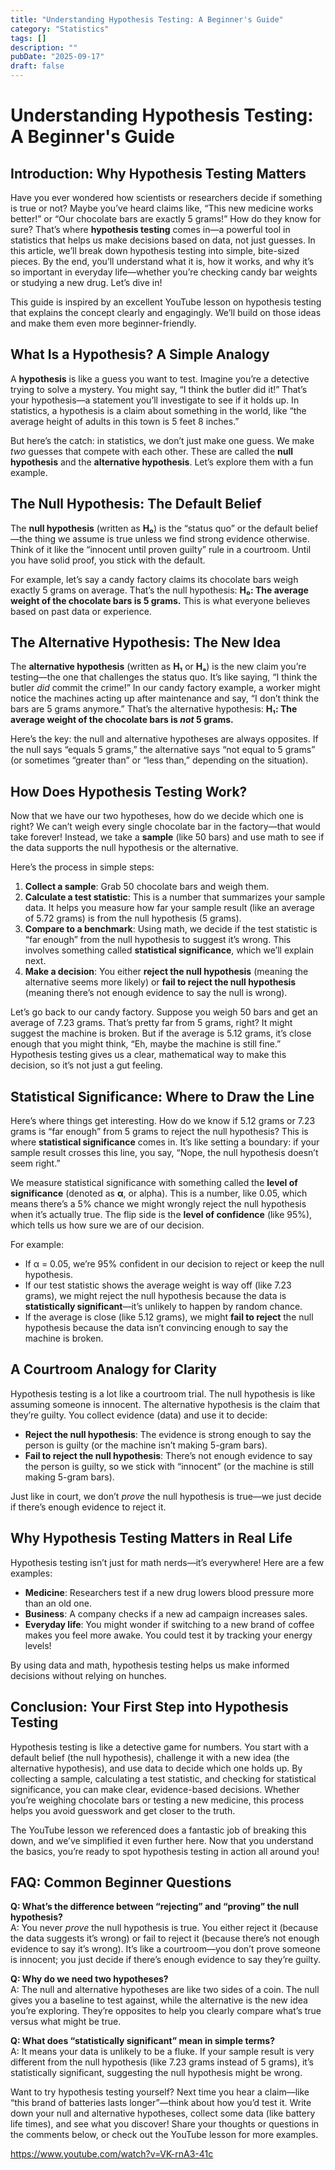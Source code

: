 ```yaml
---
title: "Understanding Hypothesis Testing: A Beginner's Guide"
category: "Statistics"
tags: []
description: ""
pubDate: "2025-09-17"
draft: false
---
```


# Understanding Hypothesis Testing: A Beginner's Guide

## Introduction: Why Hypothesis Testing Matters

Have you ever wondered how scientists or researchers decide if something is true or not? Maybe you’ve heard claims like, “This new medicine works better!” or “Our chocolate bars are exactly 5 grams!” How do they know for sure? That’s where **hypothesis testing** comes in—a powerful tool in statistics that helps us make decisions based on data, not just guesses. In this article, we’ll break down hypothesis testing into simple, bite-sized pieces. By the end, you’ll understand what it is, how it works, and why it’s so important in everyday life—whether you’re checking candy bar weights or studying a new drug. Let’s dive in!

This guide is inspired by an excellent YouTube lesson on hypothesis testing that explains the concept clearly and engagingly. We’ll build on those ideas and make them even more beginner-friendly.

## What Is a Hypothesis? A Simple Analogy

A **hypothesis** is like a guess you want to test. Imagine you’re a detective trying to solve a mystery. You might say, “I think the butler did it!” That’s your hypothesis—a statement you’ll investigate to see if it holds up. In statistics, a hypothesis is a claim about something in the world, like “the average height of adults in this town is 5 feet 8 inches.”

But here’s the catch: in statistics, we don’t just make one guess. We make *two* guesses that compete with each other. These are called the **null hypothesis** and the **alternative hypothesis**. Let’s explore them with a fun example.

## The Null Hypothesis: The Default Belief

The **null hypothesis** (written as **H₀**) is the “status quo” or the default belief—the thing we assume is true unless we find strong evidence otherwise. Think of it like the “innocent until proven guilty” rule in a courtroom. Until you have solid proof, you stick with the default.

For example, let’s say a candy factory claims its chocolate bars weigh exactly 5 grams on average. That’s the null hypothesis: **H₀: The average weight of the chocolate bars is 5 grams.** This is what everyone believes based on past data or experience.

## The Alternative Hypothesis: The New Idea

The **alternative hypothesis** (written as **H₁** or **Hₐ**) is the new claim you’re testing—the one that challenges the status quo. It’s like saying, “I think the butler *did* commit the crime!” In our candy factory example, a worker might notice the machines acting up after maintenance and say, “I don’t think the bars are 5 grams anymore.” That’s the alternative hypothesis: **H₁: The average weight of the chocolate bars is *not* 5 grams.**

Here’s the key: the null and alternative hypotheses are always opposites. If the null says “equals 5 grams,” the alternative says “not equal to 5 grams” (or sometimes “greater than” or “less than,” depending on the situation).

## How Does Hypothesis Testing Work?

Now that we have our two hypotheses, how do we decide which one is right? We can’t weigh every single chocolate bar in the factory—that would take forever! Instead, we take a **sample** (like 50 bars) and use math to see if the data supports the null hypothesis or the alternative.

Here’s the process in simple steps:

1. **Collect a sample**: Grab 50 chocolate bars and weigh them.
2. **Calculate a test statistic**: This is a number that summarizes your sample data. It helps you measure how far your sample result (like an average of 5.72 grams) is from the null hypothesis (5 grams).
3. **Compare to a benchmark**: Using math, we decide if the test statistic is “far enough” from the null hypothesis to suggest it’s wrong. This involves something called **statistical significance**, which we’ll explain next.
4. **Make a decision**: You either **reject the null hypothesis** (meaning the alternative seems more likely) or **fail to reject the null hypothesis** (meaning there’s not enough evidence to say the null is wrong).

Let’s go back to our candy factory. Suppose you weigh 50 bars and get an average of 7.23 grams. That’s pretty far from 5 grams, right? It might suggest the machine is broken. But if the average is 5.12 grams, it’s close enough that you might think, “Eh, maybe the machine is still fine.” Hypothesis testing gives us a clear, mathematical way to make this decision, so it’s not just a gut feeling.

## Statistical Significance: Where to Draw the Line

Here’s where things get interesting. How do we know if 5.12 grams or 7.23 grams is “far enough” from 5 grams to reject the null hypothesis? This is where **statistical significance** comes in. It’s like setting a boundary: if your sample result crosses this line, you say, “Nope, the null hypothesis doesn’t seem right.”

We measure statistical significance with something called the **level of significance** (denoted as **α**, or alpha). This is a number, like 0.05, which means there’s a 5% chance we might wrongly reject the null hypothesis when it’s actually true. The flip side is the **level of confidence** (like 95%), which tells us how sure we are of our decision.

For example:

- If α = 0.05, we’re 95% confident in our decision to reject or keep the null hypothesis.
- If our test statistic shows the average weight is way off (like 7.23 grams), we might reject the null hypothesis because the data is **statistically significant**—it’s unlikely to happen by random chance.
- If the average is close (like 5.12 grams), we might **fail to reject** the null hypothesis because the data isn’t convincing enough to say the machine is broken.

## A Courtroom Analogy for Clarity

Hypothesis testing is a lot like a courtroom trial. The null hypothesis is like assuming someone is innocent. The alternative hypothesis is the claim that they’re guilty. You collect evidence (data) and use it to decide:

- **Reject the null hypothesis**: The evidence is strong enough to say the person is guilty (or the machine isn’t making 5-gram bars).
- **Fail to reject the null hypothesis**: There’s not enough evidence to say the person is guilty, so we stick with “innocent” (or the machine is still making 5-gram bars).

Just like in court, we don’t *prove* the null hypothesis is true—we just decide if there’s enough evidence to reject it.

## Why Hypothesis Testing Matters in Real Life

Hypothesis testing isn’t just for math nerds—it’s everywhere! Here are a few examples:

- **Medicine**: Researchers test if a new drug lowers blood pressure more than an old one.
- **Business**: A company checks if a new ad campaign increases sales.
- **Everyday life**: You might wonder if switching to a new brand of coffee makes you feel more awake. You could test it by tracking your energy levels!

By using data and math, hypothesis testing helps us make informed decisions without relying on hunches.

## Conclusion: Your First Step into Hypothesis Testing

Hypothesis testing is like a detective game for numbers. You start with a default belief (the null hypothesis), challenge it with a new idea (the alternative hypothesis), and use data to decide which one holds up. By collecting a sample, calculating a test statistic, and checking for statistical significance, you can make clear, evidence-based decisions. Whether you’re weighing chocolate bars or testing a new medicine, this process helps you avoid guesswork and get closer to the truth.

The YouTube lesson we referenced does a fantastic job of breaking this down, and we’ve simplified it even further here. Now that you understand the basics, you’re ready to spot hypothesis testing in action all around you!

## FAQ: Common Beginner Questions

**Q: What’s the difference between “rejecting” and “proving” the null hypothesis?**\
A: You never *prove* the null hypothesis is true. You either reject it (because the data suggests it’s wrong) or fail to reject it (because there’s not enough evidence to say it’s wrong). It’s like a courtroom—you don’t prove someone is innocent; you just decide if there’s enough evidence to say they’re guilty.

**Q: Why do we need two hypotheses?**\
A: The null and alternative hypotheses are like two sides of a coin. The null gives you a baseline to test against, while the alternative is the new idea you’re exploring. They’re opposites to help you clearly compare what’s true versus what might be true.

**Q: What does “statistically significant” mean in simple terms?**\
A: It means your data is unlikely to be a fluke. If your sample result is very different from the null hypothesis (like 7.23 grams instead of 5 grams), it’s statistically significant, suggesting the null hypothesis might be wrong.

Want to try hypothesis testing yourself? Next time you hear a claim—like “this brand of batteries lasts longer”—think about how you’d test it. Write down your null and alternative hypotheses, collect some data (like battery life times), and see what you discover! Share your thoughts or questions in the comments below, or check out the YouTube lesson for more examples.

https://www.youtube.com/watch?v=VK-rnA3-41c